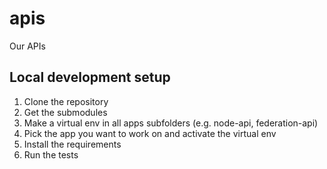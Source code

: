 # apis
Our APIs


## Local development setup

1. Clone the repository
2. Get the submodules
3. Make a virtual env in all apps subfolders (e.g. node-api, federation-api)
4. Pick the app you want to work on and activate the virtual env
5. Install the requirements
6. Run the tests